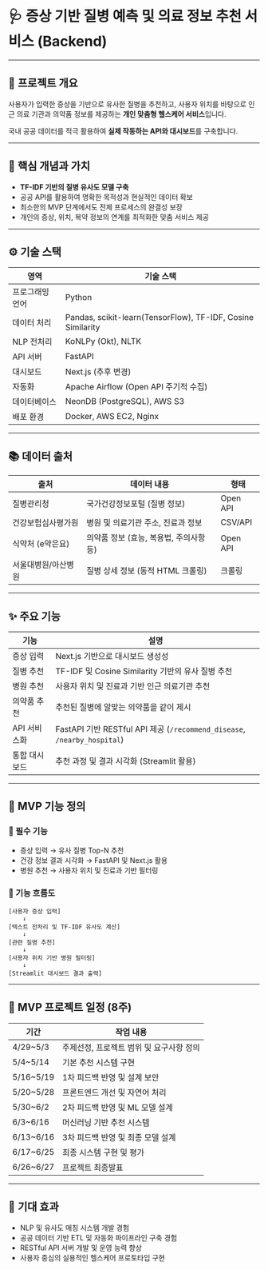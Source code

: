 # 🩺 증상 기반 질병 예측 및 의료 정보 추천 서비스 (Backend)

---

## 📌 프로젝트 개요

사용자가 입력한 증상을 기반으로 유사한 질병을 추천하고, 사용자 위치를 바탕으로 인근 의료 기관과 의약품 정보를 제공하는 **개인 맞춤형 헬스케어 서비스**입니다.

국내 공공 데이터를 적극 활용하여 **실제 작동하는 API와 대시보드**를 구축합니다.

---

## 🚀 핵심 개념과 가치

- **TF-IDF 기반의 질병 유사도 모델 구축**
- 공공 API를 활용하여 명확한 목적성과 현실적인 데이터 확보
- 최소한의 MVP 단계에서도 전체 프로세스의 완결성 보장
- 개인의 증상, 위치, 복약 정보의 연계를 최적화한 맞춤 서비스 제공

---

## ⚙️ 기술 스택

| 영역        | 기술 스택                                  |
|-------------|-------------------------------------------|
| 프로그래밍 언어  | Python                                    |
| 데이터 처리    | Pandas, scikit-learn(TensorFlow), TF-IDF, Cosine Similarity |
| NLP 전처리   | KoNLPy (Okt), NLTK                        |
| API 서버    | FastAPI                                   |
| 대시보드     | Next.js (추후 변경)                   |
| 자동화       | Apache Airflow (Open API 주기적 수집)      |
| 데이터베이스   | NeonDB (PostgreSQL), AWS S3               |
| 배포 환경     | Docker, AWS EC2, Nginx                   |

---

## 📚 데이터 출처

| 출처             | 데이터 내용                                  | 형태        |
|-----------------|-------------------------------------------|-----------|
| 질병관리청         | 국가건강정보포털 (질병 정보)                    | Open API  |
| 건강보험심사평가원  | 병원 및 의료기관 주소, 진료과 정보                | CSV/API   |
| 식약처 (e약은요)   | 의약품 정보 (효능, 복용법, 주의사항 등)            | Open API  |
| 서울대병원/아산병원 | 질병 상세 정보 (동적 HTML 크롤링)                | 크롤링      |

---

## ✨ 주요 기능

| 기능          | 설명                                     |
|--------------|----------------------------------------|
| 증상 입력      | Next.js 기반으로 대시보드 생성성      |
| 질병 추천      | TF-IDF 및 Cosine Similarity 기반의 유사 질병 추천 |
| 병원 추천      | 사용자 위치 및 진료과 기반 인근 의료기관 추천     |
| 의약품 추천    | 추천된 질병에 알맞는 의약품을 같이 제시           |
| API 서비스화  | FastAPI 기반 RESTful API 제공 (`/recommend_disease`, `/nearby_hospital`) |
| 통합 대시보드  | 추천 과정 및 결과 시각화 (Streamlit 활용)        |

---

## 📌 MVP 기능 정의

### 🎯 필수 기능
- 증상 입력 → 유사 질병 Top-N 추천
- 건강 정보 결과 시각화 → FastAPI 및 Next.js 활용
- 병원 추천 → 사용자 위치 및 진료과 기반 필터링

### 🔄 기능 흐름도
```
[사용자 증상 입력]
    ↓
[텍스트 전처리 및 TF-IDF 유사도 계산]
    ↓
[관련 질병 추천]
    ↓
[사용자 위치 기반 병원 필터링]
    ↓
[Streamlit 대시보드 결과 출력]
```

---

## 📆 MVP 프로젝트 일정 (8주)

| 기간 | 작업 내용                          |
|------|--------------------------------|
| 4/29~5/3  | 주제선정, 프로젝트 범위 및 요구사항 정의    |
| 5/4~5/14  | 기본 추천 시스템 구현              |
| 5/16~5/19    | 1차 피드백 반영 및 설계 보안            |
| 5/20~5/28    | 프론트엔드 개선 및 자연어 처리          |
| 5/30~6/2    | 2차 피드백 반영 및 ML 모델 설계          |
| 6/3~6/16    | 머신러닝 기반 추천 시스템             |
| 6/13~6/16   | 3차 피드백 반영 및 최종 모델 설계      |
| 6/17~6/25   | 최종 시스템 구현 및 평가                 |
| 6/26~6/27   | 프로젝트 최종발표                   |

---

## 🚩 기대 효과

- NLP 및 유사도 매칭 시스템 개발 경험
- 공공 데이터 기반 ETL 및 자동화 파이프라인 구축 경험
- RESTful API 서버 개발 및 운영 능력 향상
- 사용자 중심의 실용적인 헬스케어 프로토타입 구현
